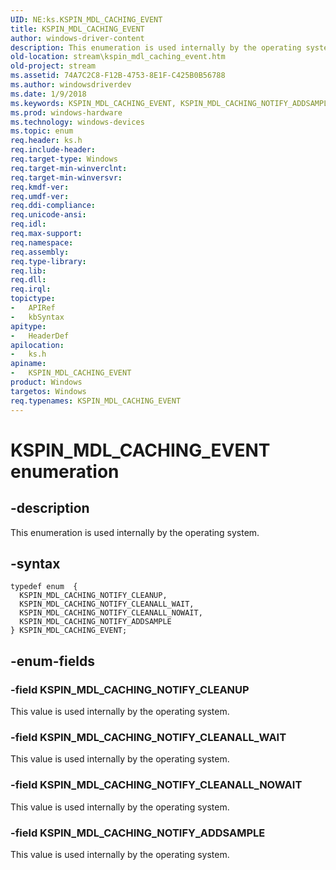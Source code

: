 ```yaml
---
UID: NE:ks.KSPIN_MDL_CACHING_EVENT
title: KSPIN_MDL_CACHING_EVENT
author: windows-driver-content
description: This enumeration is used internally by the operating system.
old-location: stream\kspin_mdl_caching_event.htm
old-project: stream
ms.assetid: 74A7C2C8-F12B-4753-8E1F-C425B0B56788
ms.author: windowsdriverdev
ms.date: 1/9/2018
ms.keywords: KSPIN_MDL_CACHING_EVENT, KSPIN_MDL_CACHING_NOTIFY_ADDSAMPLE, ks/KSPIN_MDL_CACHING_NOTIFY_CLEANALL_WAIT, stream.kspin_mdl_caching_event, KSPIN_MDL_CACHING_NOTIFY_CLEANUP, ks/KSPIN_MDL_CACHING_NOTIFY_CLEANUP, KSPIN_MDL_CACHING_NOTIFY_CLEANALL_NOWAIT, ks/KSPIN_MDL_CACHING_NOTIFY_ADDSAMPLE, ks/KSPIN_MDL_CACHING_NOTIFY_CLEANALL_NOWAIT, KSPIN_MDL_CACHING_NOTIFY_CLEANALL_WAIT, ks/KSPIN_MDL_CACHING_EVENT, KSPIN_MDL_CACHING_EVENT enumeration [Streaming Media Devices]
ms.prod: windows-hardware
ms.technology: windows-devices
ms.topic: enum
req.header: ks.h
req.include-header: 
req.target-type: Windows
req.target-min-winverclnt: 
req.target-min-winversvr: 
req.kmdf-ver: 
req.umdf-ver: 
req.ddi-compliance: 
req.unicode-ansi: 
req.idl: 
req.max-support: 
req.namespace: 
req.assembly: 
req.type-library: 
req.lib: 
req.dll: 
req.irql: 
topictype: 
-	APIRef
-	kbSyntax
apitype: 
-	HeaderDef
apilocation: 
-	ks.h
apiname: 
-	KSPIN_MDL_CACHING_EVENT
product: Windows
targetos: Windows
req.typenames: KSPIN_MDL_CACHING_EVENT
---
```


# KSPIN_MDL_CACHING_EVENT enumeration


## -description


This enumeration is used internally by the operating system.


## -syntax


````
typedef enum  { 
  KSPIN_MDL_CACHING_NOTIFY_CLEANUP,
  KSPIN_MDL_CACHING_NOTIFY_CLEANALL_WAIT,
  KSPIN_MDL_CACHING_NOTIFY_CLEANALL_NOWAIT,
  KSPIN_MDL_CACHING_NOTIFY_ADDSAMPLE
} KSPIN_MDL_CACHING_EVENT;
````


## -enum-fields




### -field KSPIN_MDL_CACHING_NOTIFY_CLEANUP

This value is used internally by the operating system.


### -field KSPIN_MDL_CACHING_NOTIFY_CLEANALL_WAIT

This value is used internally by the operating system.


### -field KSPIN_MDL_CACHING_NOTIFY_CLEANALL_NOWAIT

This value is used internally by the operating system.


### -field KSPIN_MDL_CACHING_NOTIFY_ADDSAMPLE

This value is used internally by the operating system.

